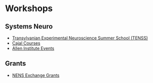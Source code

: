# Workshops

## Systems Neuro
- [Transylvanian Experimental Neuroscience Summer School (TENSS)](http://www.tenss.ro/index.php)
- [Cajal Courses](https://www.fens.org/Training/CAJAL-programme/])
- [Allen Institute Events](https://alleninstitute.org/what-we-do/brain-science/events-training/)

## Grants
- [NENS Exchange Grants](https://www.fens.org/Training/Training-Grants-and-Stipends/NENS-Grants/NENS-Exchange-Grants/)
